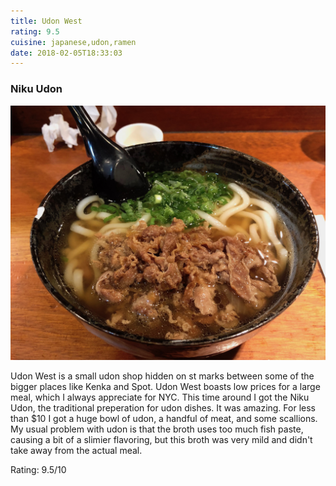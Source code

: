 ```yaml
---
title: Udon West
rating: 9.5
cuisine: japanese,udon,ramen
date: 2018-02-05T18:33:03
---
```


### Niku Udon
![Niku Udon](./picture.jpg)

Udon West is a small udon shop hidden on st marks between some of the bigger places like Kenka and Spot. Udon West boasts low prices for a large meal, which I always appreciate for NYC. This time around I got the Niku Udon, the traditional preperation for udon dishes. It was amazing. For less than $10 I got a huge bowl of udon, a handful of meat, and some scallions. My usual problem with udon is that the broth uses too much fish paste, causing a bit of a slimier flavoring, but this broth was very mild and didn't take away from the actual meal.

Rating: 9.5/10